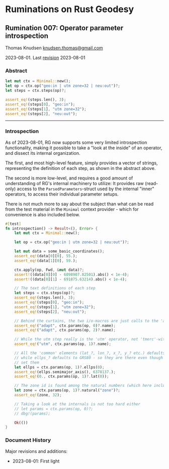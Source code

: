 # Ruminations on Rust Geodesy

## Rumination 007: Operator parameter introspection

Thomas Knudsen <knudsen.thomas@gmail.com>

2023-08-01. Last [revision](#document-history) 2023-08-01

### Abstract

```rust
let mut ctx = Minimal::new();
let op = ctx.op("geo:in | utm zone=32 | neu:out")?;
let steps = ctx.steps(op)?;

assert_eq!(steps.len(), 3);
assert_eq!(steps[0], "geo:in");
assert_eq!(steps[1], "utm zone=32");
assert_eq!(steps[2], "neu:out");
```

---

### Introspection

As of 2023-08-01, RG now supports some very limited introspection functionality, making it possible to take a "look at the inside" of an operator, and dissect its internal organization.

The first, and most high-level feature, simply provides a vector of strings, representing the definition of each step, as shown in the abstract above.

The second is more low-level, and requires a good amount of understanding of RG's internal machinery to utilize: It provides raw (read-only) access to the `ParsedParameters`-struct used by the internal "inner" operators, to access their individual parameter setups.

There is not much more to say about the subject than what can be read from the test material in the `Minimal` context provider - which for convenience is also included below.

```rust
#[test]
fn introspection() -> Result<(), Error> {
    let mut ctx = Minimal::new();

    let op = ctx.op("geo:in | utm zone=32 | neu:out")?;

    let mut data = some_basic_coordinates();
    assert_eq!(data[0][0], 55.);
    assert_eq!(data[1][0], 59.);

    ctx.apply(op, Fwd, &mut data)?;
    assert!((data[0][0] - 6098907.82501).abs() < 1e-4);
    assert!((data[0][1] - 691875.63214).abs() < 1e-4);

    // The text definitions of each step
    let steps = ctx.steps(op)?;
    assert_eq!(steps.len(), 3);
    assert_eq!(steps[0], "geo:in");
    assert_eq!(steps[1], "utm zone=32");
    assert_eq!(steps[2], "neu:out");

    // Behind the curtains, the two i/o-macros are just calls to the 'adapt' operator
    assert_eq!("adapt", ctx.params(op, 0)?.name);
    assert_eq!("adapt", ctx.params(op, 2)?.name);

    // While the utm step really is the 'utm' operator, not 'tmerc'-with-extras
    assert_eq!("utm", ctx.params(op, 1)?.name);

    // All the 'common' elements (lat_?, lon_?, x_?, y_? etc.) defaults to 0,
    // while ellps_? defaults to GRS80 - so they are there even though we havent
    // set them
    let ellps = ctx.params(op, 1)?.ellps(0);
    assert_eq!(ellps.semimajor_axis(), 6378137.);
    assert_eq!(0., ctx.params(op, 1)?.lat(0));

    // The zone id is found among the natural numbers (which here includes 0)
    let zone = ctx.params(op, 1)?.natural("zone")?;
    assert_eq!(zone, 32);

    // Taking a look at the internals is not too hard either
    // let params = ctx.params(op, 0)?;
    // dbg!(params);

    Ok(())
}

```

### Document History

Major revisions and additions:

- 2023-08-01: First light

